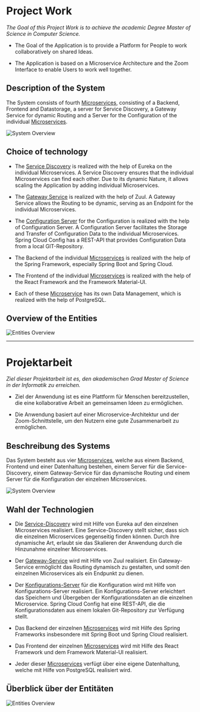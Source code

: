 # Project Work

*The Goal of this Project Work is to achieve the academic Degree Master of Science in Computer Science.*

* The Goal of the Application is to provide a Platform for People to work collaboratively on shared Ideas.

* The Application is based on a Microservice Architecture and the Zoom Interface to enable Users to work well together.

## Description of the System

The System consists of fourth [Microservices](backend/microservice), consisting of a Backend, Frontend and Datastorage, a server for Service Discovery, a Gateway Service for dynamic Routing and a Server for the Configuration of the individual [Microservices](backend/microservice).

![System Overview](https://user-images.githubusercontent.com/29623199/103306230-5d94df80-4a0d-11eb-9a1f-42747e06d025.png)

## Choice of technology

* The [Service Discovery](backend/service-discovery) is realized with the help of Eureka on the individual Microservices. A Service Discovery ensures that the individual Microservices can find each other. Due to its dynamic Nature, it allows scaling the Application by adding individual Microservices.

* The [Gateway Service](backend/gateway-service) is realized with the help of Zuul. A Gateway Service allows the Routing to be dynamic, serving as an Endpoint for the individual Microservices.

* The [Configuration Server](backend/configuration-server) for the Configuration is realized with the help of Configuration Server. A Configuration Server facilitates the Storage and Transfer of Configuration Data to the individual Microservices. Spring Cloud Config has a REST-API that provides Configuration Data from a local GIT-Repository.

* The Backend of the individual [Microservices](backend/microservice) is realized with the help of the Spring Framework, especially Spring Boot and Spring Cloud.

* The Frontend of the individual [Microservices](backend/microservice) is realized with the help of the React Framework and the Framework Material-UI.

* Each of these [Microservice](backend/microservices) has its own Data Management, which is realized with the help of PostgreSQL.

## Overview of the Entities
![Entities Overview](https://user-images.githubusercontent.com/29623199/103104524-159a4500-4628-11eb-8a93-7dbbda112b97.png)
___

# Projektarbeit

*Ziel dieser Projektarbeit ist es, den akademischen Grad Master of Science in der Informatik zu erreichen.*

* Ziel der Anwendung ist es eine Plattform für Menschen bereitzustellen, die eine kollaborative Arbeit an gemeinsamen Ideen zu ermöglichen.

* Die Anwendung basiert auf einer Microservice-Architektur und der Zoom-Schnittstelle, um den Nutzern eine gute Zusammenarbeit zu ermöglichen.

## Beschreibung des Systems

Das System besteht aus vier [Microservices](backend/microservice), welche aus einem Backend, Frontend und einer Datenhaltung bestehen, einem Server für die Service-Discovery, einem Gateway-Service für das dynamische Routing und einem Server für die Konfiguration der einzelnen Microservices.

![System Overview](https://user-images.githubusercontent.com/29623199/103306230-5d94df80-4a0d-11eb-9a1f-42747e06d025.png)

## Wahl der Technologien

* Die [Service-Discovery](backend/service-discovery) wird mit Hilfe von Eureka auf den einzelnen Microservices realisiert. Eine Service-Discovery stellt sicher, dass sich die einzelnen Microservices gegenseitig finden können. Durch ihre dynamische Art, erlaubt sie das Skalieren der Anwendung durch die Hinzunahme einzelner Microservices.

* Der [Gateway-Service](backend/gateway-service) wird mit Hilfe von Zuul realisiert. Ein Gateway-Service ermöglicht das Routing dynamisch zu gestalten, und somit den einzelnen Microservices als ein Endpunkt zu dienen.

* Der [Konfigurations-Server](backend/configuration-server) für die Konfiguration wird mit Hilfe von Konfigurations-Server realisiert. Ein Konfigurations-Server erleichtert das Speichern und Übergeben der Konfigurationsdaten an die einzelnen Microservice. Spring Cloud Config hat eine REST-API, die die Konfigurationsdaten aus einem lokalen Git-Repository zur Verfügung stellt.

* Das Backend der einzelnen [Microservices](backend/microservice) wird mit Hilfe des Spring Frameworks insbesondere mit Spring Boot und Spring Cloud realisiert.

* Das Frontend der einzelnen [Microservices](backend/microservice) wird mit Hilfe des React Framework und dem Framework Material-UI realisiert.

* Jeder dieser [Microservices](backend/microservice) verfügt über eine eigene Datenhaltung, welche mit Hilfe von PostgreSQL realisiert wird.

## Überblick über der Entitäten
![Entities Overview](https://user-images.githubusercontent.com/29623199/103104524-159a4500-4628-11eb-8a93-7dbbda112b97.png)